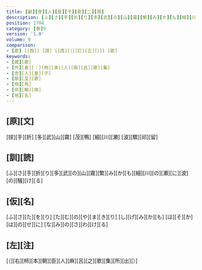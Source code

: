 ```yaml
---
title: [獻][舎][人][皇][子][歌][二][首]
description: [ふ][さ][手][折][り][多][武][の][山][霧][繁][み][か][も][細][川][の][瀬][に][波][の][騒][け][る]
position: 1704
category: [巻]9
version: '1.0'
volume: 9
comparison:
- [歌] [[西]] [謌] [[西][（][訂][正][）]] [歌]
keywords:
- [雑][歌]
- [作][者][：][柿][本][人][麻][呂][歌][集]
- [舎][人][皇][子]
- [献][呈][歌]
- [飛][鳥]
- [非][略][体]
- [地][名]
---
```


## [原][文]

[捄][手][折] [多][武][山][霧] [茂][鴨] [細][川][瀬] [波][驟][祁][留]

## [訓][読]

[ふ][さ][手][折][り][多][武][の][山][霧][繁][み][か][も][細][川][の][瀬][に][波][の][騒][け][る]

## [仮][名]

[ふ][さ][た][を][り] [た][む][の][や][ま][き][り] [し][げ][み][か][も] [ほ][そ][か][は][の][せ][に] [な][み][の][さ][わ][け][る]

## [左][注]

[（][右][柿][本][朝][臣][人][麻][呂][之][歌][集][所][出][）]
